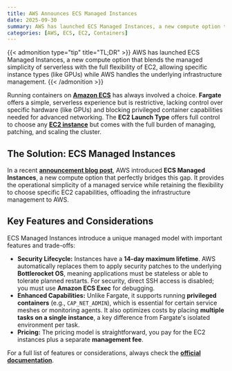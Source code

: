 ```yaml
---
title: AWS Announces ECS Managed Instances
date: 2025-09-30
summary: AWS has launched ECS Managed Instances, a new compute option that blends the managed simplicity of serverless with the full flexibility of EC2, allowing specific instance types (like GPUs) while AWS handles the underlying infrastructure management.
categories: [AWS, ECS, EC2, Containers]
---
```


{{< admonition type="tip" title="TL;DR" >}}
AWS has launched ECS Managed Instances, a new compute option that blends the managed simplicity of serverless with the full flexibility of EC2, allowing specific instance types (like GPUs) while AWS handles the underlying infrastructure management.
{{< /admonition >}}

Running containers on [**Amazon ECS**](https://aws.amazon.com/ecs/) has always involved a choice. **Fargate** offers a simple, serverless experience but is restrictive, lacking control over specific hardware (like GPUs) and blocking privileged container capabilities needed for advanced networking. The **EC2 Launch Type** offers full control to choose any [**EC2 instance**](https://aws.amazon.com/ec2/) but comes with the full burden of managing, patching, and scaling the cluster.

## The Solution: ECS Managed Instances

In a recent [**announcement blog post**](https://aws.amazon.com/blogs/aws/announcing-amazon-ecs-managed-instances-for-containerized-applications/), AWS introduced **ECS Managed Instances**, a new compute option that perfectly bridges this gap. It provides the operational simplicity of a managed service while retaining the flexibility to choose specific EC2 capabilities, offloading the infrastructure management to AWS.

## Key Features and Considerations

ECS Managed Instances introduce a unique managed model with important features and trade-offs:

* **Security Lifecycle:** Instances have a **14-day maximum lifetime**. AWS automatically replaces them to apply security patches to the underlying **Bottlerocket OS**, meaning applications must be stateless or able to tolerate planned restarts. For security, direct SSH access is disabled; you must use **Amazon ECS Exec** for debugging.
* **Enhanced Capabilities:** Unlike Fargate, it supports running **privileged containers** (e.g., `CAP_NET_ADMIN`), which is essential for certain service meshes or monitoring agents. It also optimizes costs by placing **multiple tasks on a single instance**, a key difference from Fargate's isolated environment per task.
* **Pricing:** The pricing model is straightforward, you pay for the EC2 instances plus a separate **management fee**.

For a full list of features or considerations, always check the [**official documentation**](https://docs.aws.amazon.com/AmazonECS/latest/developerguide/ManagedInstances.html).
